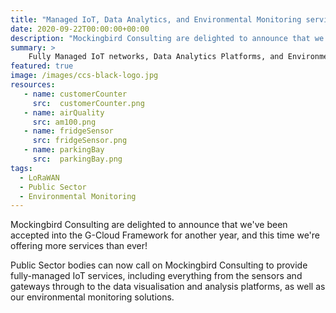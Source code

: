```yaml
--- 
title: "Managed IoT, Data Analytics, and Environmental Monitoring services are now available on G-Cloud 12!"
date: 2020-09-22T00:00:00+00:00 
description: "Mockingbird Consulting are delighted to announce that we have been accepted into the G-Cloud framework once again, and we've added Managed IoT and Data Analytics to our offerings!"
summary: >
    Fully Managed IoT networks, Data Analytics Platforms, and Environmental Monitoring solutions for both the built and rural environments are now available to the public sector from Mockingbird Consulting under the G-Cloud 12 Framework
featured: true
image: /images/ccs-black-logo.jpg
resources: 
   - name: customerCounter
     src:  customerCounter.png
   - name: airQuality
     src: am100.png
   - name: fridgeSensor
     src: fridgeSensor.png
   - name: parkingBay
     src:  parkingBay.png
tags:
  - LoRaWAN 
  - Public Sector
  - Environmental Monitoring
---
```

Mockingbird Consulting are delighted to announce that we've been accepted into the G-Cloud Framework for another year, and this time we're offering more services than ever!

Public Sector bodies can now call on Mockingbird Consulting to provide fully-managed IoT services, including everything from the sensors and gateways through to the data visualisation and analysis platforms, as well as our environmental monitoring solutions.


